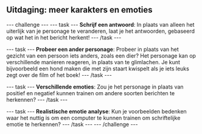 ## Uitdaging: meer karakters en emoties

--- challenge --- --- task --- **Schrijf een antwoord**: In plaats van alleen het uiterlijk van je personage te veranderen, laat je het antwoorden, gebaseerd op wat het in het bericht herkent! --- /task ---

--- task --- **Probeer een ander personage**: Probeer in plaats van het gezicht van een persoon iets anders, zoals een dier? Het personage kan op verschillende manieren reageren, in plaats van te glimlachen. Je kunt bijvoorbeeld een hond maken die met zijn staart kwispelt als je iets leuks zegt over de film of het boek! --- /task ---

--- task --- **Verschillende emoties**: Zou je het personage in plaats van positief en negatief kunnen trainen om andere soorten berichten te herkennen? --- /task ---

--- task --- **Realistische emotie analyse**: Kun je voorbeelden bedenken waar het nuttig is om een computer te kunnen trainen om schriftelijke emotie te herkennen? --- /task --- --- /challenge ---
